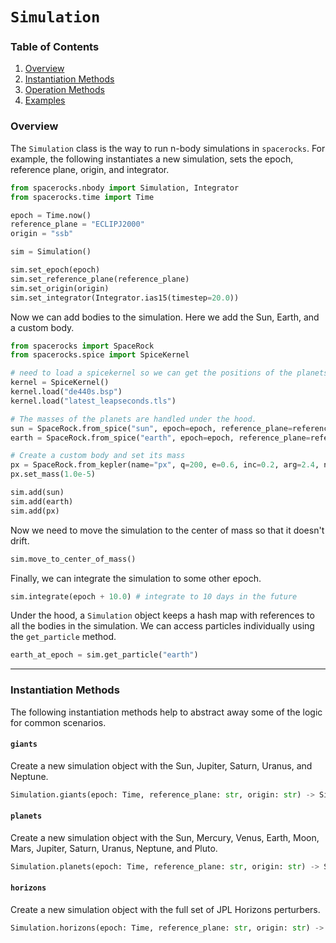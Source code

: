 # `Simulation`

### Table of Contents
1. [Overview](#overview)
2. [Instantiation Methods](#instantiation-methods)
3. [Operation Methods](#operation-calculation-methods)
4. [Examples](#examples)


### Overview

The `Simulation` class is the way to run n-body simulations in `spacerocks`. 
For example, the following instantiates a new simulation, sets the epoch, reference plane, origin, and integrator.


```python
from spacerocks.nbody import Simulation, Integrator
from spacerocks.time import Time

epoch = Time.now()
reference_plane = "ECLIPJ2000"
origin = "ssb"

sim = Simulation()

sim.set_epoch(epoch)
sim.set_reference_plane(reference_plane)
sim.set_origin(origin)
sim.set_integrator(Integrator.ias15(timestep=20.0))
```

Now we can add bodies to the simulation. Here we add the Sun, Earth, and a custom body.
```python
from spacerocks import SpaceRock
from spacerocks.spice import SpiceKernel

# need to load a spicekernel so we can get the positions of the planets
kernel = SpiceKernel()
kernel.load("de440s.bsp")
kernel.load("latest_leapseconds.tls")

# The masses of the planets are handled under the hood.
sun = SpaceRock.from_spice("sun", epoch=epoch, reference_plane=reference_plane, origin=origin)
earth = SpaceRock.from_spice("earth", epoch=epoch, reference_plane=reference_plane, origin=origin)

# Create a custom body and set its mass
px = SpaceRock.from_kepler(name="px", q=200, e=0.6, inc=0.2, arg=2.4, node=5.6, true_anomaly=2.1, epoch=epoch, reference_plane=reference_plane, origin=origin)
px.set_mass(1.0e-5)

sim.add(sun)
sim.add(earth)
sim.add(px)
```
Now we need to move the simulation to the center of mass so that it doesn't drift. 
```python
sim.move_to_center_of_mass()
```
Finally, we can integrate the simulation to some other epoch.
```python
sim.integrate(epoch + 10.0) # integrate to 10 days in the future
```
Under the hood, a `Simulation` object keeps a hash map with references to all the bodies in the simulation. We can access particles individually using the `get_particle` method.
```python
earth_at_epoch = sim.get_particle("earth")
```



---
### Instantiation Methods

The following instantiation methods help to abstract away some of the logic for common scenarios. 

#### `giants`
Create a new simulation object with the Sun, Jupiter, Saturn, Uranus, and Neptune.
```python
Simulation.giants(epoch: Time, reference_plane: str, origin: str) -> Simulation
```

#### `planets`
Create a new simulation object with the Sun, Mercury, Venus, Earth, Moon, Mars, Jupiter, Saturn, Uranus, Neptune, and Pluto.
```python
Simulation.planets(epoch: Time, reference_plane: str, origin: str) -> Simulation
```

#### `horizons`
Create a new simulation object with the full set of JPL Horizons perturbers.
```python
Simulation.horizons(epoch: Time, reference_plane: str, origin: str) -> Simulation
```
